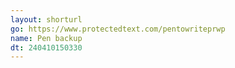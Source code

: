 ```yaml
---
layout: shorturl
go: https://www.protectedtext.com/pentowriteprwp
name: Pen backup
dt: 240410150330
---
```

